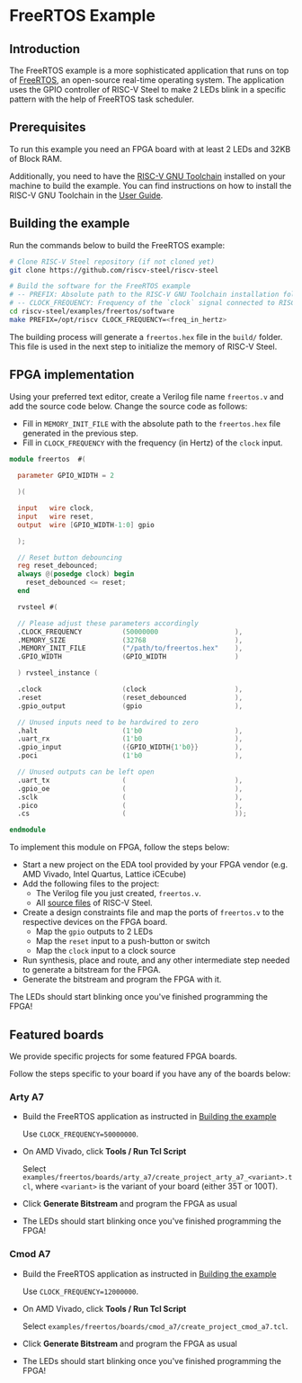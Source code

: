 # FreeRTOS Example

## Introduction

The FreeRTOS example is a more sophisticated application that runs on top of [FreeRTOS](https://www.freertos.org/), an open-source real-time operating system. The application uses the GPIO controller of RISC-V Steel to make 2 LEDs blink in a specific pattern with the help of FreeRTOS task scheduler.

## Prerequisites

To run this example you need an FPGA board with at least 2 LEDs and 32KB of Block RAM.

Additionally, you need to have the [RISC-V GNU Toolchain](https://github.com/riscv-collab/riscv-gnu-toolchain) installed on your machine to build the example. You can find instructions on how to install the RISC-V GNU Toolchain in the [User Guide](../userguide.md#prerequisites).

## Building the example

Run the commands below to build the FreeRTOS example:

```bash
# Clone RISC-V Steel repository (if not cloned yet)
git clone https://github.com/riscv-steel/riscv-steel

# Build the software for the FreeRTOS example
# -- PREFIX: Absolute path to the RISC-V GNU Toolchain installation folder
# -- CLOCK_FREQUENCY: Frequency of the `clock` signal connected to RISC-V Steel
cd riscv-steel/examples/freertos/software
make PREFIX=/opt/riscv CLOCK_FREQUENCY=<freq_in_hertz>
```

The building process will generate a `freertos.hex` file in the `build/` folder. This file is used in the next step to initialize the memory of RISC-V Steel.

## FPGA implementation

Using your preferred text editor, create a Verilog file name `freertos.v` and add the source code below. Change the source code as follows:

- Fill in `MEMORY_INIT_FILE` with the absolute path to the `freertos.hex` file generated in the previous step.
- Fill in `CLOCK_FREQUENCY` with the frequency (in Hertz) of the `clock` input.

```verilog
module freertos  #(
  
  parameter GPIO_WIDTH = 2

  )(

  input   wire clock,
  input   wire reset,
  output  wire [GPIO_WIDTH-1:0] gpio

  );

  // Reset button debouncing
  reg reset_debounced;
  always @(posedge clock) begin
    reset_debounced <= reset;
  end

  rvsteel #(

  // Please adjust these parameters accordingly
  .CLOCK_FREQUENCY          (50000000                   ),
  .MEMORY_SIZE              (32768                      ),
  .MEMORY_INIT_FILE         ("/path/to/freertos.hex"    ),
  .GPIO_WIDTH               (GPIO_WIDTH                 )

  ) rvsteel_instance (

  .clock                    (clock                      ),
  .reset                    (reset_debounced            ),
  .gpio_output              (gpio                       ),

  // Unused inputs need to be hardwired to zero
  .halt                     (1'b0                       ),
  .uart_rx                  (1'b0                       ),
  .gpio_input               ({GPIO_WIDTH{1'b0}}         ),
  .poci                     (1'b0                       ),

  // Unused outputs can be left open
  .uart_tx                  (                           ),  
  .gpio_oe                  (                           ),
  .sclk                     (                           ),
  .pico                     (                           ),  
  .cs                       (                           ));

endmodule
```

To implement this module on FPGA, follow the steps below:

- Start a new project on the EDA tool provided by your FPGA vendor (e.g. AMD Vivado, Intel Quartus, Lattice iCEcube)
- Add the following files to the project:
    - The Verilog file you just created, `freertos.v`.
    - All [source files](../hardware/mcu.md#source-files) of RISC-V Steel.
- Create a design constraints file and map the ports of `freertos.v` to the respective devices on the FPGA board.
    - Map the `gpio` outputs to 2 LEDs
    - Map the `reset` input to a push-button or switch
    - Map the `clock` input to a clock source
- Run synthesis, place and route, and any other intermediate step needed to generate a bitstream for the FPGA.
- Generate the bitstream and program the FPGA with it.

The LEDs should start blinking once you've finished programming the FPGA!

## Featured boards

We provide specific projects for some featured FPGA boards.

Follow the steps specific to your board if you have any of the boards below:

### Arty A7

- Build the FreeRTOS application as instructed in [Building the example](#building-the-example)

    Use `CLOCK_FREQUENCY=50000000`.

- On AMD Vivado, click __Tools / Run Tcl Script__

    Select `examples/freertos/boards/arty_a7/create_project_arty_a7_<variant>.tcl`, where `<variant>` is the variant of your board (either 35T or 100T).

- Click **Generate Bitstream** and program the FPGA as usual
- The LEDs should start blinking once you've finished programming the FPGA!

### Cmod A7

- Build the FreeRTOS application as instructed in [Building the example](#building-the-example)

    Use `CLOCK_FREQUENCY=12000000`.

- On AMD Vivado, click __Tools / Run Tcl Script__

    Select `examples/freertos/boards/cmod_a7/create_project_cmod_a7.tcl`.

- Click **Generate Bitstream** and program the FPGA as usual
- The LEDs should start blinking once you've finished programming the FPGA!

</br>
</br>